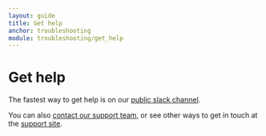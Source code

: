 ```yaml
---
layout: guide
title: Get help
anchor: troubleshooting
module: troubleshooting/get_help
---
```


# Get help

The fastest way to get help is on our [public slack channel](https://slack.storageos.com).

You can also [contact our support team](https://support.storageos.com/support/tickets/new), or see other ways to get in touch at the [support site](https://support.storageos.com).
